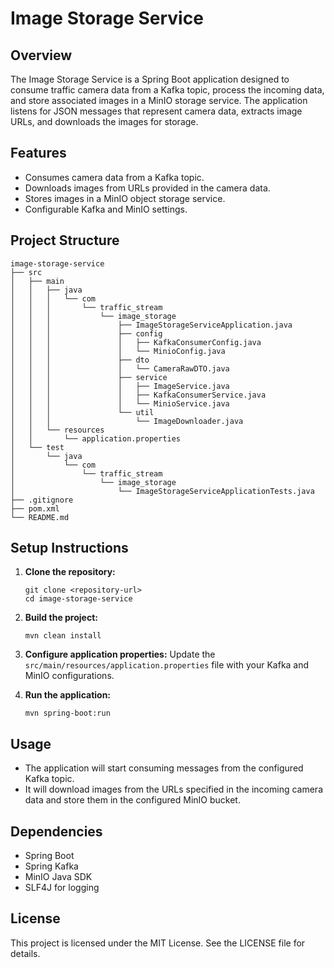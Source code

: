 # Image Storage Service

## Overview
The Image Storage Service is a Spring Boot application designed to consume traffic camera data from a Kafka topic, process the incoming data, and store associated images in a MinIO storage service. The application listens for JSON messages that represent camera data, extracts image URLs, and downloads the images for storage.

## Features
- Consumes camera data from a Kafka topic.
- Downloads images from URLs provided in the camera data.
- Stores images in a MinIO object storage service.
- Configurable Kafka and MinIO settings.

## Project Structure
```
image-storage-service
├── src
│   ├── main
│   │   ├── java
│   │   │   └── com
│   │   │       └── traffic_stream
│   │   │           └── image_storage
│   │   │               ├── ImageStorageServiceApplication.java
│   │   │               ├── config
│   │   │               │   ├── KafkaConsumerConfig.java
│   │   │               │   └── MinioConfig.java
│   │   │               ├── dto
│   │   │               │   └── CameraRawDTO.java
│   │   │               ├── service
│   │   │               │   ├── ImageService.java
│   │   │               │   ├── KafkaConsumerService.java
│   │   │               │   └── MinioService.java
│   │   │               └── util
│   │   │                   └── ImageDownloader.java
│   │   └── resources
│   │       └── application.properties
│   └── test
│       └── java
│           └── com
│               └── traffic_stream
│                   └── image_storage
│                       └── ImageStorageServiceApplicationTests.java
├── .gitignore
├── pom.xml
└── README.md
```

## Setup Instructions
1. **Clone the repository:**
   ```
   git clone <repository-url>
   cd image-storage-service
   ```

2. **Build the project:**
   ```
   mvn clean install
   ```

3. **Configure application properties:**
   Update the `src/main/resources/application.properties` file with your Kafka and MinIO configurations.

4. **Run the application:**
   ```
   mvn spring-boot:run
   ```

## Usage
- The application will start consuming messages from the configured Kafka topic.
- It will download images from the URLs specified in the incoming camera data and store them in the configured MinIO bucket.

## Dependencies
- Spring Boot
- Spring Kafka
- MinIO Java SDK
- SLF4J for logging

## License
This project is licensed under the MIT License. See the LICENSE file for details.
